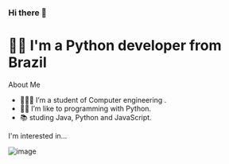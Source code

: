### Hi there 👋
# 👨‍💻  I'm a Python developer from Brazil

About Me

- 👨🏻‍🎓 I’m a student of Computer engineering .
- 👨‍💻 I’m like to programming with Python.
- 📚 studing Java, Python and JavaScript.

I'm interested in...

![image]((https://img.shields.io/badge/Python-FFD43B?style=for-the-badge&logo=python&logoColor=blue)
)
